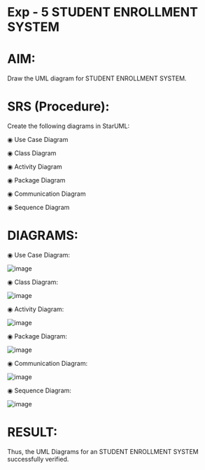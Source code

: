 # Exp - 5 STUDENT ENROLLMENT SYSTEM

# AIM:

Draw the UML diagram for STUDENT ENROLLMENT SYSTEM.

# SRS (Procedure):

Create the following diagrams in StarUML:

◉ Use Case Diagram

◉ Class Diagram

◉ Activity Diagram

◉ Package Diagram

◉ Communication Diagram

◉ Sequence Diagram

# DIAGRAMS:

◉ Use Case Diagram:

![image](https://github.com/user-attachments/assets/f98041b5-9e7b-449c-9125-780d759c47df)

◉ Class Diagram:

![image](https://github.com/user-attachments/assets/7503a178-b7dd-4931-a20b-cd4fad445bcd)

◉ Activity Diagram:

![image](https://github.com/user-attachments/assets/b0522f53-dac2-464a-8506-86d6548b40f0)

◉ Package Diagram:

![image](https://github.com/user-attachments/assets/8ca118fc-c090-484c-a4bc-195690834b20)

◉ Communication Diagram:

![image](https://github.com/user-attachments/assets/e831d804-c38c-4634-a1a4-939728074210)

◉ Sequence Diagram:

![image](https://github.com/user-attachments/assets/c3101eba-820e-4abd-9f86-847727ac6b38)

# RESULT:

Thus, the UML Diagrams for an STUDENT ENROLLMENT SYSTEM successfully verified.
